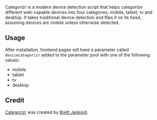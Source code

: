 Categorizr is a modern device detection script that helps categorize different web-capable devices into four categories: mobile, tablet, tv and desktop. It takes traditional device detection and flips it on its head, assuming devices are mobile unless otherwise detected.

## Usage

After installation, frontend pages will have a parameter called `devicecategorizr` added to the parameter pool with one of the following values:

 * mobile
 * tablet
 * tv
 * desktop

## Credit

[Categorizr](http://www.brettjankord.com/2012/01/16/categorizr-a-modern-device-detection-script/) was created by [Brett Jankord](http://www.brettjankord.com/about/).
